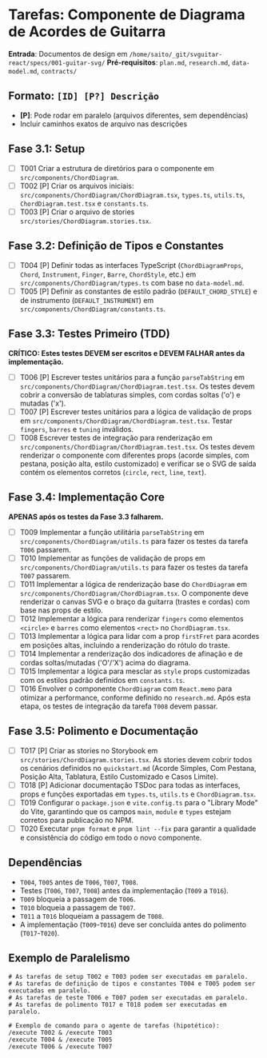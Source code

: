 # Tarefas: Componente de Diagrama de Acordes de Guitarra

**Entrada**: Documentos de design em `/home/saito/_git/svguitar-react/specs/001-guitar-svg/`
**Pré-requisitos**: `plan.md`, `research.md`, `data-model.md`, `contracts/`

## Formato: `[ID] [P?] Descrição`

- **[P]**: Pode rodar em paralelo (arquivos diferentes, sem dependências)
- Incluir caminhos exatos de arquivo nas descrições

## Fase 3.1: Setup

- [ ] T001 Criar a estrutura de diretórios para o componente em `src/components/ChordDiagram`.
- [ ] T002 [P] Criar os arquivos iniciais: `src/components/ChordDiagram/ChordDiagram.tsx`, `types.ts`, `utils.ts`, `ChordDiagram.test.tsx` e `constants.ts`.
- [ ] T003 [P] Criar o arquivo de stories `src/stories/ChordDiagram.stories.tsx`.

## Fase 3.2: Definição de Tipos e Constantes

- [ ] T004 [P] Definir todas as interfaces TypeScript (`ChordDiagramProps`, `Chord`, `Instrument`, `Finger`, `Barre`, `ChordStyle`, etc.) em `src/components/ChordDiagram/types.ts` com base no `data-model.md`.
- [ ] T005 [P] Definir as constantes de estilo padrão (`DEFAULT_CHORD_STYLE`) e de instrumento (`DEFAULT_INSTRUMENT`) em `src/components/ChordDiagram/constants.ts`.

## Fase 3.3: Testes Primeiro (TDD)

**CRÍTICO: Estes testes DEVEM ser escritos e DEVEM FALHAR antes da implementação.**

- [ ] T006 [P] Escrever testes unitários para a função `parseTabString` em `src/components/ChordDiagram/ChordDiagram.test.tsx`. Os testes devem cobrir a conversão de tablaturas simples, com cordas soltas ('o') e mutadas ('x').
- [ ] T007 [P] Escrever testes unitários para a lógica de validação de props em `src/components/ChordDiagram/ChordDiagram.test.tsx`. Testar `fingers`, `barres` e `tuning` inválidos.
- [ ] T008 Escrever testes de integração para renderização em `src/components/ChordDiagram/ChordDiagram.test.tsx`. Os testes devem renderizar o componente com diferentes props (acorde simples, com pestana, posição alta, estilo customizado) e verificar se o SVG de saída contém os elementos corretos (`circle`, `rect`, `line`, `text`).

## Fase 3.4: Implementação Core

**APENAS após os testes da Fase 3.3 falharem.**

- [ ] T009 Implementar a função utilitária `parseTabString` em `src/components/ChordDiagram/utils.ts` para fazer os testes da tarefa `T006` passarem.
- [ ] T010 Implementar as funções de validação de props em `src/components/ChordDiagram/utils.ts` para fazer os testes da tarefa `T007` passarem.
- [ ] T011 Implementar a lógica de renderização base do `ChordDiagram` em `src/components/ChordDiagram/ChordDiagram.tsx`. O componente deve renderizar o canvas SVG e o braço da guitarra (trastes e cordas) com base nas props de estilo.
- [ ] T012 Implementar a lógica para renderizar `fingers` como elementos `<circle>` e `barres` como elementos `<rect>` no `ChordDiagram.tsx`.
- [ ] T013 Implementar a lógica para lidar com a prop `firstFret` para acordes em posições altas, incluindo a renderização do rótulo do traste.
- [ ] T014 Implementar a renderização dos indicadores de afinação e de cordas soltas/mutadas ('O'/'X') acima do diagrama.
- [ ] T015 Implementar a lógica para mesclar as `style` props customizadas com os estilos padrão definidos em `constants.ts`.
- [ ] T016 Envolver o componente `ChordDiagram` com `React.memo` para otimizar a performance, conforme definido no `research.md`. Após esta etapa, os testes de integração da tarefa `T008` devem passar.

## Fase 3.5: Polimento e Documentação

- [ ] T017 [P] Criar as stories no Storybook em `src/stories/ChordDiagram.stories.tsx`. As stories devem cobrir todos os cenários definidos no `quickstart.md` (Acorde Simples, Com Pestana, Posição Alta, Tablatura, Estilo Customizado e Casos Limite).
- [ ] T018 [P] Adicionar documentação TSDoc para todas as interfaces, props e funções exportadas em `types.ts`, `utils.ts` e `ChordDiagram.tsx`.
- [ ] T019 Configurar o `package.json` e `vite.config.ts` para o "Library Mode" do Vite, garantindo que os campos `main`, `module` e `types` estejam corretos para publicação no NPM.
- [ ] T020 Executar `pnpm format` e `pnpm lint --fix` para garantir a qualidade e consistência do código em todo o novo componente.

## Dependências

- `T004`, `T005` antes de `T006`, `T007`, `T008`.
- Testes (`T006`, `T007`, `T008`) antes da implementação (`T009` a `T016`).
- `T009` bloqueia a passagem de `T006`.
- `T010` bloqueia a passagem de `T007`.
- `T011` a `T016` bloqueiam a passagem de `T008`.
- A implementação (`T009`-`T016`) deve ser concluída antes do polimento (`T017`-`T020`).

## Exemplo de Paralelismo

```
# As tarefas de setup T002 e T003 podem ser executadas em paralelo.
# As tarefas de definição de tipos e constantes T004 e T005 podem ser executadas em paralelo.
# As tarefas de teste T006 e T007 podem ser executadas em paralelo.
# As tarefas de polimento T017 e T018 podem ser executadas em paralelo.

# Exemplo de comando para o agente de tarefas (hipotético):
/execute T002 & /execute T003
/execute T004 & /execute T005
/execute T006 & /execute T007
```
